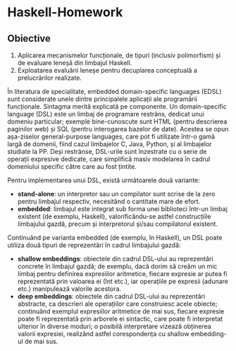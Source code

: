 # Haskell-Homework

## Obiective

1. Aplicarea mecanismelor funcționale, de tipuri (inclusiv polimorfism) și de evaluare leneșă din limbajul Haskell.
2. Exploatarea evaluării leneșe pentru decuplarea conceptuală a prelucrărilor realizate. 

În literatura de specialitate, embedded domain-specific languages (EDSL) sunt considerate unele dintre principalele aplicații ale programării funcționale. Sintagma merită explicată pe componente. Un domain-specific language (DSL) este un limbaj de programare restrâns, dedicat unui domeniu particular; exemple bine-cunoscute sunt HTML (pentru descrierea paginilor web) și SQL (pentru interogarea bazelor de date). Acestea se opun așa-ziselor general-purpose languages, care pot fi utilizate într-o gamă largă de domenii, fiind cazul limbajelor C, Java, Python, și al limbajelor studiate la PP. Deși restrânse, DSL-urile sunt înzestrate cu o serie de operații expresive dedicate, care simplifică masiv modelarea în cadrul domeniului specific către care au fost țintite.

Pentru implementarea unui DSL, există următoarele două variante:

- **stand-alone**: un interpretor sau un compilator sunt scrise de la zero pentru limbajul respectiv, necesitând o cantitate mare de efort.
- **embedded**: limbajul este integrat sub forma unei biblioteci într-un limbaj existent (de exemplu, Haskell), valorificându-se astfel construcțiile limbajului gazdă, precum și interpretorul și/sau compilatorul existent.

Continuând pe varianta embedded (de exemplu, în Haskell), un DSL poate utiliza două tipuri de reprezentări în cadrul limbajului gazdă:

- **shallow embeddings**: obiectele din cadrul DSL-ului au reprezentări concrete în limbajul gazdă; de exemplu, dacă dorim să creăm un mic limbaj pentru definirea expresiilor aritmetice, fiecare expresie ar putea fi reprezentată prin valoarea ei (Int etc.), iar operațiile pe expresii (adunare etc.) manipulează valorile acestora.
- **deep embeddings**: obiectele din cadrul DSL-ului au reprezentări abstracte, ca descrieri ale operațiilor care construiesc acele obiecte; continuând exemplul expresiilor aritmetice de mai sus, fiecare expresie poate fi reprezentată prin arborele ei sintactic, care poate fi interpretat ulterior în diverse moduri; o posibilă interpretare vizează obținerea valorii expresiei, realizând astfel corespondența cu shallow embedding-ul de mai sus.
